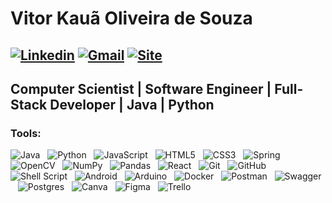 # Vitor Kauã Oliveira de Souza
## [![Linkedin](https://img.shields.io/badge/LinkedIn-0077B5?style=flat-square&logo=linkedin&logoColor=white)](https://www.linkedin.com/in/vitor-kauã-oliveira-de-souza/) [![Gmail](https://img.shields.io/badge/Gmail-D14836??style=flat-square&logo=gmail&logoColor=white)](mailto:vitorkos.contact@gmail.com) [![Site](https://img.shields.io/badge/vitorkos.com-blue?style=flat-square)](https://www.vitorkos.com)

## Computer Scientist | Software Engineer | Full-Stack Developer | Java | Python 

### Tools:

![Java](https://img.shields.io/badge/Java-%23ED8B00.svg?style=social&logo=openjdk&logoColor=black)&nbsp;&nbsp;
![Python](https://img.shields.io/badge/Python-3670A0?style=social&logo=python&logoColor=black)&nbsp;&nbsp;
![JavaScript](https://img.shields.io/badge/Javascript-%23323330.svg?style=social&logo=javascript&logoColor=black)&nbsp;&nbsp;
![HTML5](https://img.shields.io/badge/HTML5-%23E34F26.svg?style=social&logo=html5&logoColor=black)&nbsp;&nbsp;
![CSS3](https://img.shields.io/badge/CSS3-%231572B6.svg?style=social&logo=css3&logoColor=black)&nbsp;&nbsp;
![Spring](https://img.shields.io/badge/Spring-%236DB33F.svg?style=social&logo=spring&logoColor=black)&nbsp;&nbsp;
![OpenCV](https://img.shields.io/badge/Opencv-%23white.svg?style=social&logo=opencv&logoColor=black)&nbsp;&nbsp;
![NumPy](https://img.shields.io/badge/Numpy-%23013243.svg?style=social&logo=numpy&logoColor=black)&nbsp;&nbsp;
![Pandas](https://img.shields.io/badge/Pandas-%23150458.svg?style=social&logo=pandas&logoColor=black)&nbsp;&nbsp;
![React](https://img.shields.io/badge/React-%2320232a.svg?style=social&logo=react&logoColor=black)&nbsp;&nbsp;
![Git](https://img.shields.io/badge/Git-%23F05033.svg?style=social&logo=git&logoColor=black)&nbsp;&nbsp;
![GitHub](https://img.shields.io/badge/Github-%23121011.svg?style=social&logo=github&logoColor=black)&nbsp;&nbsp;
![Shell Script](https://img.shields.io/badge/Shell_Script-%23121011.svg?style=social&logo=gnu-bash&logoColor=black)&nbsp;&nbsp;
![Android](https://img.shields.io/badge/Android-3DDC84?style=social&logo=android&logoColor=black)&nbsp;&nbsp;
![Arduino](https://img.shields.io/badge/-Arduino-00979D?style=social&logo=Arduino&logoColor=black)&nbsp;&nbsp;
![Docker](https://img.shields.io/badge/Docker-%230db7ed.svg?style=social&logo=docker&logoColor=black)&nbsp;&nbsp;
![Postman](https://img.shields.io/badge/Postman-FF6C37?style=social&logo=postman&logoColor=black)&nbsp;&nbsp;
![Swagger](https://img.shields.io/badge/-Swagger-%23Clojure?style=social&logo=swagger&logoColor=black)&nbsp;&nbsp;
![Postgres](https://img.shields.io/badge/PostgreSQL-%23316192.svg?style=social&logo=postgresql&logoColor=black)&nbsp;&nbsp;
![Canva](https://img.shields.io/badge/Canva-%2300C4CC.svg?style=social&logo=Canva&logoColor=black)&nbsp;&nbsp;
![Figma](https://img.shields.io/badge/Figma-%23F24E1E.svg?style=social&logo=figma&logoColor=black)&nbsp;&nbsp;
![Trello](https://img.shields.io/badge/Trello-%23026AA7.svg?style=social&logo=Trello&logoColor=black)&nbsp;&nbsp;
